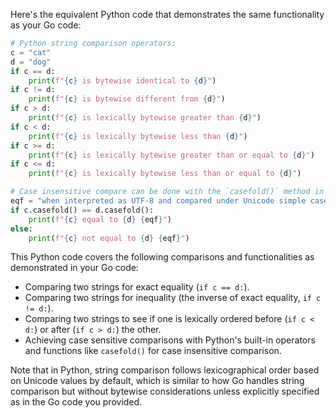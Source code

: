  Here's the equivalent Python code that demonstrates the same functionality as your Go code:

```python
# Python string comparison operators:
c = "cat"
d = "dog"
if c == d:
    print(f"{c} is bytewise identical to {d}")
if c != d:
    print(f"{c} is bytewise different from {d}")
if c > d:
    print(f"{c} is lexically bytewise greater than {d}")
if c < d:
    print(f"{c} is lexically bytewise less than {d}")
if c >= d:
    print(f"{c} is lexically bytewise greater than or equal to {d}")
if c <= d:
    print(f"{c} is lexically bytewise less than or equal to {d}")

# Case insensitive compare can be done with the `casefold()` method in Python:
eqf = "when interpreted as UTF-8 and compared under Unicode simple case folding rules."
if c.casefold() == d.casefold():
    print(f"{c} equal to {d} {eqf}")
else:
    print(f"{c} not equal to {d} {eqf}")
```

This Python code covers the following comparisons and functionalities as demonstrated in your Go code:
- Comparing two strings for exact equality (`if c == d:`).
- Comparing two strings for inequality (the inverse of exact equality, `if c != d:`).
- Comparing two strings to see if one is lexically ordered before (`if c < d:`) or after (`if c > d:`) the other.
- Achieving case sensitive comparisons with Python's built-in operators and functions like `casefold()` for case insensitive comparison.

Note that in Python, string comparison follows lexicographical order based on Unicode values by default, which is similar to how Go handles string comparison but without bytewise considerations unless explicitly specified as in the Go code you provided.
